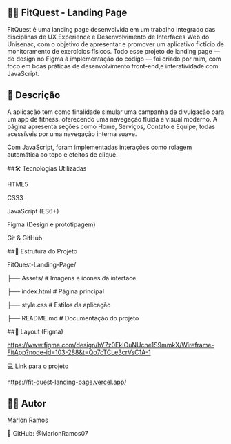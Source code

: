 ## 🏋️‍♂️ FitQuest - Landing Page

FitQuest é uma landing page desenvolvida em um trabalho integrado das disciplinas de UX Experience e Desenvolvimento de Interfaces Web do Unisenac,  com o objetivo de apresentar e promover um aplicativo fictício de monitoramento de exercícios físicos. Todo esse projeto de landing page — do design no Figma à implementação do código — foi criado por mim, com foco em boas práticas de desenvolvimento front-end,e interatividade com JavaScript.

## 📌 Descrição

A aplicação tem como finalidade simular uma campanha de divulgação para um app de fitness, oferecendo uma navegação fluida e visual moderno. A página apresenta seções como Home, Serviços, Contato e Equipe, todas acessíveis por uma navegação interna suave.

Com JavaScript, foram implementadas interações como rolagem automática ao topo e efeitos de clique.

##🛠️ Tecnologias Utilizadas

HTML5

CSS3

JavaScript (ES6+)

Figma (Design e prototipagem)

Git & GitHub

##📁 Estrutura do Projeto

FitQuest-Landing-Page/

├── Assets/            # Imagens e ícones da interface

├── index.html         # Página principal

├── style.css          # Estilos da aplicação

├── README.md          # Documentação do projeto

##🎨 Layout (Figma)

https://www.figma.com/design/hY7z0EkIOuNUcne1S9mmkX/Wireframe-FitApp?node-id=103-288&t=Qo7cTCLe3crVsC1A-1

💻 Link para o projeto

https://fit-quest-landing-page.vercel.app/



## 👨‍💻 Autor
Marlon Ramos

🔗 GitHub: @MarlonRamos07

